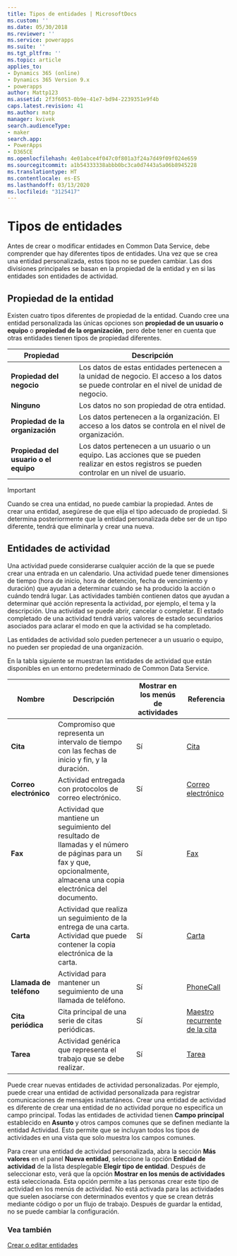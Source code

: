 ```yaml
---
title: Tipos de entidades | MicrosoftDocs
ms.custom: ''
ms.date: 05/30/2018
ms.reviewer: ''
ms.service: powerapps
ms.suite: ''
ms.tgt_pltfrm: ''
ms.topic: article
applies_to:
- Dynamics 365 (online)
- Dynamics 365 Version 9.x
- powerapps
author: Mattp123
ms.assetid: 2f3f6053-0b9e-41e7-bd94-2239351e9f4b
caps.latest.revision: 41
ms.author: matp
manager: kvivek
search.audienceType:
- maker
search.app:
- PowerApps
- D365CE
ms.openlocfilehash: 4e01abce4f047c0f801a3f24a7d49f09f024e659
ms.sourcegitcommit: a1b54333338abbb0bc3ca0d7443a5a06b8945228
ms.translationtype: HT
ms.contentlocale: es-ES
ms.lasthandoff: 03/13/2020
ms.locfileid: "3125417"
---
```

# <a name="types-of-entities"></a>Tipos de entidades

Antes de crear o modificar entidades en Common Data Service, debe comprender que hay diferentes tipos de entidades. Una vez que se crea una entidad personalizada, estos tipos no se pueden cambiar. Las dos divisiones principales se basan en la propiedad de la entidad y en si las entidades son entidades de actividad.  
  
<a name="BKMK_EntityOwnership"></a>

## <a name="entity-ownership"></a>Propiedad de la entidad  

Existen cuatro tipos diferentes de propiedad de la entidad. Cuando cree una entidad personalizada las únicas opciones son **propiedad de un usuario o equipo** o **propiedad de la organización**, pero debe tener en cuenta que otras entidades tienen tipos de propiedad diferentes.  
  
|Propiedad|Descripción|  
|---------------|-----------------|  
|**Propiedad del negocio**|Los datos de estas entidades pertenecen a la unidad de negocio. El acceso a los datos se puede controlar en el nivel de unidad de negocio.|  
|**Ninguno**|Los datos no son propiedad de otra entidad.|  
|**Propiedad de la organización**|Los datos pertenecen a la organización. El acceso a los datos se controla en el nivel de organización.|  
|**Propiedad del usuario o el equipo**|Los datos pertenecen a un usuario o un equipo. Las acciones que se pueden realizar en estos registros se pueden controlar en un nivel de usuario.|  
  
  
> [!IMPORTANT]
>  Cuando se crea una entidad, no puede cambiar la propiedad. Antes de crear una entidad, asegúrese de que elija el tipo adecuado de propiedad. Si determina posteriormente que la entidad personalizada debe ser de un tipo diferente, tendrá que eliminarla y crear una nueva.
  
<a name="BKMK_ActivityEntities"></a>

## <a name="activity-entities"></a>Entidades de actividad

Una actividad puede considerarse cualquier acción de la que se puede crear una entrada en un calendario. Una actividad puede tener dimensiones de tiempo (hora de inicio, hora de detención, fecha de vencimiento y duración) que ayudan a determinar cuándo se ha producido la acción o cuándo tendrá lugar. Las actividades también contienen datos que ayudan a determinar qué acción representa la actividad, por ejemplo, el tema y la descripción. Una actividad se puede abrir, cancelar o completar. El estado completado de una actividad tendrá varios valores de estado secundarios asociados para aclarar el modo en que la actividad se ha completado.  
  
Las entidades de actividad solo pueden pertenecer a un usuario o equipo, no pueden ser propiedad de una organización.  
  
En la tabla siguiente se muestran las entidades de actividad que están disponibles en un entorno predeterminado de Common Data Service.
  
|Nombre|Descripción|Mostrar en los menús de actividades|Referencia|
|----------|-----------------|----------------|---------------|  
|**Cita**|Compromiso que representa un intervalo de tiempo con las fechas de inicio y fin, y la duración.|Sí|[Cita](/powerapps/developer/common-data-service/reference/entities/appointment)|
|**Correo electrónico**|Actividad entregada con protocolos de correo electrónico.|Sí|[Correo electrónico](/powerapps/developer/common-data-service/reference/entities/email)|
|**Fax**|Actividad que mantiene un seguimiento del resultado de llamadas y el número de páginas para un fax y que, opcionalmente, almacena una copia electrónica del documento.|Sí|[Fax](/powerapps/developer/common-data-service/reference/entities/fax)|
|**Carta**|Actividad que realiza un seguimiento de la entrega de una carta. Actividad que puede contener la copia electrónica de la carta.|Sí|[Carta](/powerapps/developer/common-data-service/reference/entities/letter)|
|**Llamada de teléfono**|Actividad para mantener un seguimiento de una llamada de teléfono.|Sí|[PhoneCall](/powerapps/developer/common-data-service/reference/entities/phonecall)|
|**Cita periódica**|Cita principal de una serie de citas periódicas.|Sí|[Maestro recurrente de la cita](/powerapps/developer/common-data-service/reference/entities/recurringappointmentmaster)|
|**Tarea**|Actividad genérica que representa el trabajo que se debe realizar.|Sí|[Tarea](/powerapps/developer/common-data-service/reference/entities/task)|
  
Puede crear nuevas entidades de actividad personalizadas. Por ejemplo, puede crear una entidad de actividad personalizada para registrar comunicaciones de mensajes instantáneos. Crear una entidad de actividad es diferente de crear una entidad de no actividad porque no especifica un campo principal. Todas las entidades de actividad tienen **Campo principal** establecido en **Asunto** y otros campos comunes que se definen mediante la entidad Actividad. Esto permite que se incluyan todos los tipos de actividades en una vista que solo muestra los campos comunes.  

Para crear una entidad de actividad personalizada, abra la sección **Más valores** en el panel **Nueva entidad**, seleccione la opción **Entidad de actividad** de la lista desplegable **Elegir tipo de entidad**. Después de seleccionar esto, verá que la opción **Mostrar en los menús de actividades** está seleccionada. Esta opción permite a las personas crear este tipo de actividad en los menús de actividad. No está activada para las actividades que suelen asociarse con determinados eventos y que se crean detrás mediante código o por un flujo de trabajo. Después de guardar la entidad, no se puede cambiar la configuración.  

### <a name="see-also"></a>Vea también
[Crear o editar entidades](create-edit-entities.md)
